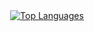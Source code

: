 
<div align="center">
  <a href="https://github.com/BramRodenboog/github-readme-stats">
    <img src="https://github-readme-stats.vercel.app/api/top-langs/?username=JeremyVerweij&theme=transparent&layout=compact" alt="Top Languages">
  </a>
</div>

